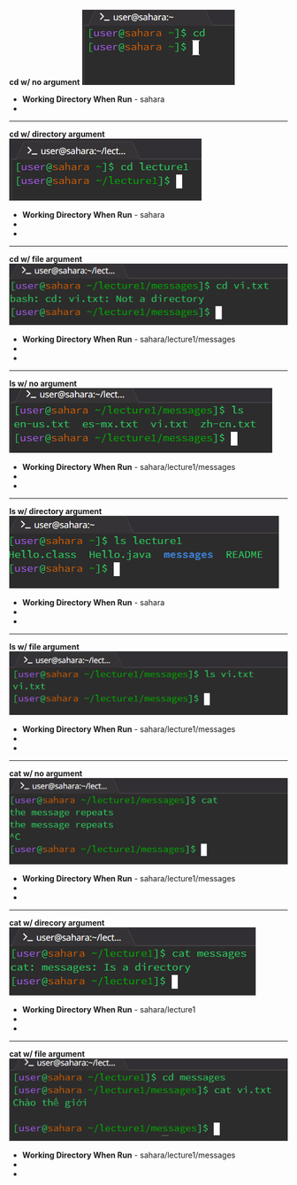 **cd w/ no argument**
![cd w/ no argument](Photos/Lab1/cd_plain.png)
* **Working Directory When Run** - sahara
* 
---
**cd w/ directory argument**
![cd w/ directory argument](Photos/Lab1/cd_dir_arg.png)
* **Working Directory When Run** - sahara
* 
*
---
**cd w/ file argument**
![cd w/ file argument](Photos/Lab1/cd__file_arg.png)
* **Working Directory When Run** - sahara/lecture1/messages
* 
*
---
**ls w/ no argument**
![ls w/ no argument](Photos/Lab1/ls_plain.png)
* **Working Directory When Run** - sahara/lecture1/messages
* 
*
---
**ls w/ directory argument**
![ls w/ directory argument](Photos/Lab1/ls_dir_arg.png)
* **Working Directory When Run** - sahara
* 
*
---
**ls w/ file argument**
![ls w/ file argument](Photos/Lab1/ls_file_arg.png)
* **Working Directory When Run** - sahara/lecture1/messages
* 
*
---
**cat w/ no argument**
![cat w/ no argument](Photos/Lab1/cat_no_arg.png)
* **Working Directory When Run** - sahara/lecture1/messages
* 
*
---
**cat w/ direcory argument**
![cat w/ directory argument](Photos/Lab1/cat_dir_arg.png)
* **Working Directory When Run** - sahara/lecture1
* 
*
---
**cat w/ file argument**
![cat w/ file argument](Photos/Lab1/cat_file_arg.png)
* **Working Directory When Run** - sahara/lecture1/messages
* 
*
